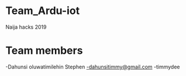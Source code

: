 # Team_Ardu-iot
Naija hacks 2019

# Team members
  -Dahunsi oluwatimilehin Stephen 
  -dahunsitimmy@gmail.com
  -timmydee
